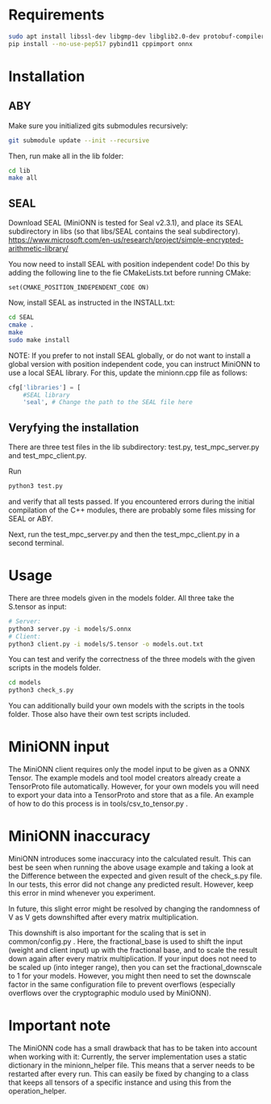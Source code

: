# Requirements
```bash
sudo apt install libssl-dev libgmp-dev libglib2.0-dev protobuf-compiler pip cmake git
pip install --no-use-pep517 pybind11 cppimport onnx
```

# Installation


## ABY
Make sure you initialized gits submodules recursively:
```bash
git submodule update --init --recursive
```
Then, run make all in the lib folder:
```bash
cd lib
make all
```

## SEAL
Download SEAL (MiniONN is tested for Seal v2.3.1), and place its SEAL subdirectory in libs (so that libs/SEAL contains the seal subdirectory).
https://www.microsoft.com/en-us/research/project/simple-encrypted-arithmetic-library/

You now need to install SEAL with position independent code! Do this by adding the following line to the fie CMakeLists.txt before running CMake:
```
set(CMAKE_POSITION_INDEPENDENT_CODE ON)
```

Now, install SEAL as instructed in the INSTALL.txt:
```bash
cd SEAL
cmake .
make
sudo make install 
```

NOTE: If you prefer to not install SEAL globally, or do not want to install a global version with position independent code, you can instruct MiniONN to use a local SEAL library. For this, update the minionn.cpp file as follows:
```python
cfg['libraries'] = [
    #SEAL library
    'seal', # Change the path to the SEAL file here
```

## Veryfying the installation
There are three test files in the lib subdirectory: test.py, test_mpc_server.py and test_mpc_client.py.

Run
```bash
python3 test.py
```
and verify that all tests passed. If you encountered errors during the initial compilation of the C++ modules, there are probably some files missing for SEAL or ABY.

Next, run the test_mpc_server.py and then the test_mpc_client.py in a second terminal.

# Usage
There are three models given in the models folder. All three take the S.tensor as input:
```bash
# Server: 
python3 server.py -i models/S.onnx
# Client: 
python3 client.py -i models/S.tensor -o models.out.txt
```

You can test and verify the correctness of the three models with the given scripts in the models folder.
```bash
cd models
python3 check_s.py
```

You can additionally build your own models with the scripts in the tools folder. Those also have their own test scripts included.

# MiniONN input
The MiniONN client requires only the model input to be given as a ONNX Tensor. The example models and tool model creators already create a TensorProto file automatically. However, for your own models you will need to export your data into a TensorProto and store that as a file. An example of how to do this process is in tools/csv_to_tensor.py .
 
# MiniONN inaccuracy
MiniONN introduces some inaccuracy into the calculated result. This can best be seen when running the above usage example and taking a look at the Difference between the expected and given result of the check_s.py file.
In our tests, this error did not change any predicted result. However, keep this error in mind whenever you experiment.

In future, this slight error might be resolved by changing the randomness of V as V gets downshifted after every matrix multiplication.

This downshift is also important for the scaling that is set in common/config.py . Here, the fractional_base is used to shift the input (weight and client input) up with the fractional base, and to scale the result down again after every matrix multiplication. If your input does not need to be scaled up (into integer range), then you can set the fractional_downscale to 1 for your models. However, you might then need to set the downscale factor in the same configuration file to prevent overflows (especially overflows over the cryptographic modulo used by MiniONN).

# Important note
The MiniONN code has a small drawback that has to be taken into account when working with it:
Currently, the server implementation uses a static dictionary in the minionn_helper file. This means that a server needs to be restarted after every run. This can easily be fixed by changing to a class that keeps all tensors of a specific instance and using this from the operation_helper.
